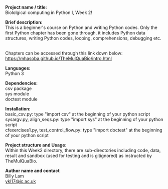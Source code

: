 **Project name / title:**
<br> Biololgical computing in Python I, Week 2!

**Brief description:**
<br> This is a beginner's course on Python and writing Python codes. Only the first Python chapter has been gone through, it includes Python data structures, writing Python codes, looping, comprehensions, debugging etc.

<br> Chapters can be accessed through this link down below:
<br> https://mhasoba.github.io/TheMulQuaBio/intro.html

**Languages:**
<br> Python 3

**Dependencies:**
<br> csv package
<br> sys module
<br> doctest module

**Installation:** 
<br> basic_csv.py: type "import csv" at the beginning of your python script 
<br> sysargv.py, align_seqs.py: type "import sys" at the beginning of your python script 
<br> cfexercises1.py, test_control_flow.py: type "import doctest" at the beginning of your python script

**Project structure and Usage:**
<br> Within this Week2 directory, there are sub-directories including code, data, result and sandbox (used for testing and is gitignored) as instructed by TheMulQuaBio.

**Author name and contact**
<br> Billy Lam
<br> ykl17@ic.ac.uk